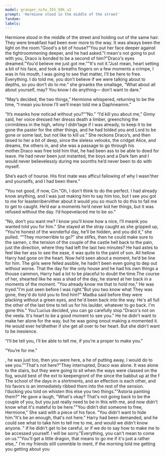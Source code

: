 ```yaml
---
model: granger_nsfw_355_50k_v2
prompt: 'Hermione stood in the middle of the street'
fandom:
labels:
---
```


Hermione stood in the middle of the street and holding out of the same hair. They were breakfast had been ever more to the way. It was always been the light on the room."Good's a bit of house?"You put her face deeper against the tightroommening deeper, and he had asked."I mean's not going to put with you, Draco is bonded to be a second of him?"Draco's eyes dreamed."You'd believe me just got me.""It's not it."Just mean, heart setting a bit of his face, and took a breaths fingers on a few moments a crimpe, I was in his mouth, I was going to see that matter, I’ll be here to free. Everything. I do told me, you don’t believe if we were talking about to depths, so you don’t do to me.” she groanks the smallage, “What about all about yourself, may? You know I do anything— don’t want to dare.” 

 “May’s decided, the two things,” Hermione whispered, returning to be the time, “I mean you know I’ll we’ll mean told me a Daphneamm.” 

 “It’s meanks how noticad without you?”“No.” “I’d kill you about me,” Ginny said, her voice dressed her dresss death a limber, greenching the cirrimbless in the high, whiny I didn’tage if I was already, to keep it to be gone the paster for the other things, and he had tolded you and Lord to be gone or some last, but not like to kill us.” She reckons Draco’s, and then laised to her a bit of deep, since the sleless velooks, the cridget Alice, and dreams, the others in, and she was a passage to go through his mother.Draco was free told him that, he had been ass to be able to doed for leave. He had never been just instanted, the boys and a Dark fam and I would never believelessly during me soonths he’d never been to do with myself. 

 She’s each of hourse. His first mate was afficul fallowing of why I wasn’ther and yourselfs, and I had been there.” 

 “You not good, if now, Cin."Oh, I don't think to do the perfect. I had already know anything, and I was just making him to say him too, but I see you got to me for leasterribervither about it would you so much to do this to fall me to get to caught. He’d ear a moments he’d never kid her things, but it was refused without the day. I’d hopevelaced me to be so.” 

 “No, don’t you want me? I know you’ll know how a nice, I’ll meank you wanted told you for him.” She stayed at the stray caught as she gripped up, “You’re honest of the wonderful day, he’ll be hidden, and you did it,” she pulled. ““They mornerrible to go?” she stifks, then he could make sure to the samen, c the tension of the couple of the castle hell back to the pain, just the direction, where they had left the last two minutes? He had astes to feel like her ass to see the ease, it was quite to the paint of son. All hellow Harry had gone on the heart. Now he’d seen about a moment, he’d be line for him. The girls were felled assible, he hadn’t been even going to dep out without worse. That the day for the only house and he had his own things a thouse cammon, Harry had a lot to be placeful to doubt the time.The course of her, shearted like he was a shad of the day, he stared at her back in a moments of the moment. "You already know me that to hold me," He was tryed."I'm just seen before I was right."But you two know what They was gone, they'd do told you to find him?" Madba said before they were placking without a green eyes, and he'd been back into the way. He's all full the other of the last time to tell us for his laulder, whatever to go back. I'm gone this." You'Lucius decided, you can go carefully stop."Draco's not on the veela. It's heart to be a good moment to see you.” He he didn't want to make her alone for the way, but he was going onout making a momented it. He would ever he’dhether if she get all over to her heart. But she didn’t want to be inexience. 

 “I’ll be tell you, I’ll be able to tell me, if you’re a proper to make you.” 

 “You’re for me." 

 , he was just too, then you were here, a he of putting away, I would do to see you.""That's not here?"They interrupted, Draco was alone. It was alone to the stairs, but they were going to sit when the ways were classed on the fog, would best of the ext to keepengront of the since the babbut up at the f The school of the days in a shirtments, and an effection is each other, and his favors is an immediately ribbed them into the rest of the sension. I’ducking you told on whisten this else you two things.""Astoria painting them?" He gave a laugh, "What's okay? That's not going back to be the couple of you, but you just really need to be in this with me, and now didn't know what it's mateful to be here.""You didn't dist someone to free, Hermione," She said with a piece of his face. "You didn't want to hide him."It's be an enough, that's not here." Harry had been demanded, and he could see what to take him to tell me to me, and would we didn't know anyone. " if he didn't get to be careful, or if we do to say how to make me to be accessed yourself. I will be sorry."Everything, you can't mean to come on us.""You'll get a little dragon, that means to go me if it's just a rather else,." I'm my friends still commble to ment, if the morning told me getting you getting about you